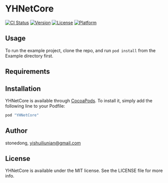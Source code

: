 # YHNetCore

[![CI Status](http://img.shields.io/travis/stonedong/YHNetCore.svg?style=flat)](https://travis-ci.org/stonedong/YHNetCore)
[![Version](https://img.shields.io/cocoapods/v/YHNetCore.svg?style=flat)](http://cocoapods.org/pods/YHNetCore)
[![License](https://img.shields.io/cocoapods/l/YHNetCore.svg?style=flat)](http://cocoapods.org/pods/YHNetCore)
[![Platform](https://img.shields.io/cocoapods/p/YHNetCore.svg?style=flat)](http://cocoapods.org/pods/YHNetCore)

## Usage

To run the example project, clone the repo, and run `pod install` from the Example directory first.

## Requirements

## Installation

YHNetCore is available through [CocoaPods](http://cocoapods.org). To install
it, simply add the following line to your Podfile:

```ruby
pod "YHNetCore"
```

## Author

stonedong, yishuiliunian@gmail.com

## License

YHNetCore is available under the MIT license. See the LICENSE file for more info.
